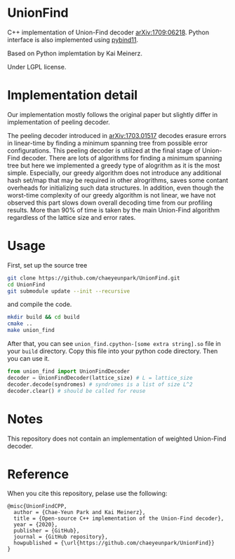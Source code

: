 # UnionFind
C++ implementation of Union-Find decoder [arXiv:1709:06218](https://arxiv.org/abs/1709.06218). 
Python interface is also implemented using [pybind11](https://github.com/pybind/pybind11). 

Based on Python implemtation by Kai Meinerz.

Under LGPL license. 


# Implementation detail
Our implementation mostly follows the original paper but slightly differ in implementation of peeling decoder. 

The peeling decoder introduced in [arXiv:1703.01517](https://arxiv.org/abs/1703.01517) decodes erasure errors in linear-time by finding a minimum spanning tree from possible error configurations. This peeling decoder is utilized at the final stage of Union-Find decoder. 
There are lots of algorithms for finding a minimum spanning tree but here we implemented a greedy type of alogrithm as it is the most simple. 
Especially, our greedy algorithm does not introduce any additional hash set/map that may be required in other alrogrithms, saves some contant overheads for initializing such data structures.
In addition, even though the worst-time complexity of our greedy algorithm is not linear, we have not observed this part slows down overall decoding time from our profiling results. More than 90% of time is taken by the main Union-Find algorithm regardless of the lattice size and error rates.

# Usage
First, set up the source tree
```bash
git clone https://github.com/chaeyeunpark/UnionFind.git
cd UnionFind
git submodule update --init --recursive
```

and compile the code.
```bash
mkdir build && cd build
cmake ..
make union_find
```

After that, you can see `union_find.cpython-[some extra string].so` file in your `build` directory. Copy this file into your python code directory. Then you can use it.
```python
from union_find import UnionFindDecoder
decoder = UnionFindDecoder(lattice_size) # L = lattice_size
decoder.decode(syndromes) # syndromes is a list of size L^2
decoder.clear() # should be called for reuse
```

# Notes
This repository does not contain an implementation of weighted Union-Find decoder. 

# Reference
When you cite this repository, pelase use the following:
```
@misc{UnionFindCPP,
  author = {Chae-Yeun Park and Kai Meinerz},
  title = {Open-source C++ implementation of the Union-Find decoder},
  year = {2020},
  publisher = {GitHub},
  journal = {GitHub repository},
  howpublished = {\url{https://github.com/chaeyeunpark/UnionFind}}
}
